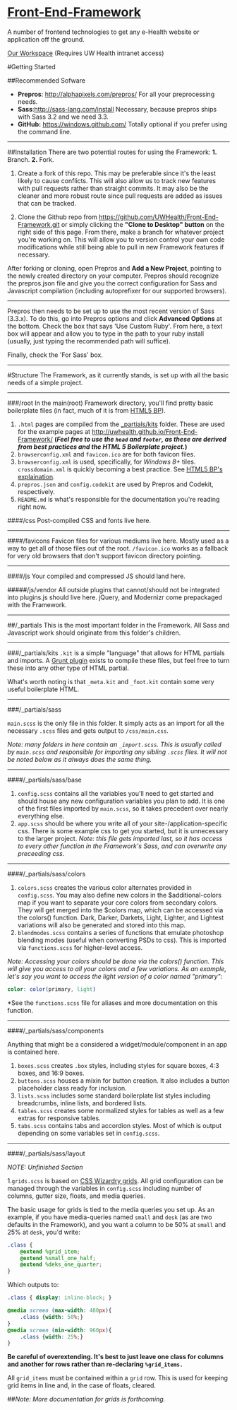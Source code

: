 [Front-End-Framework](http://uwhealth.github.io/Front-End-Framework/)
===================

A number of frontend technologies to get any e-Health website or application off the ground.

[Our Workspace](https://workspaces.uconnect.wisc.edu/display/ehealth/Front+End+Design) (Requires UW Health intranet access)

#Getting Started


##Recommended Sofware
* **Prepros**: http://alphapixels.com/prepros/
For all your preprocessing needs.
* **Sass**:http://sass-lang.com/install
Necessary, because prepros ships with Sass 3.2 and we need 3.3. 
* **GitHub:** https://windows.github.com/
Totally optional if you prefer using the command line.


----------
##Installation
There are two potential routes for using the Framework: **1.** Branch. **2.** Fork.

1. Create a fork of this repo. This may be preferable since it's the least likely to cause conflicts. This will also allow us to track new features with pull requests rather than straight commits. It may also be the cleaner and more robust route since pull requests are added as issues that can be tracked.

2. Clone the Github repo from https://github.com/UWHealth/Front-End-Framework.git or simply clicking the **"Clone to Desktop" button** on the right side of this page. From there, make a branch for whatever project you're working on. This will allow you to version control your own code modifications while still being able to pull in new Framework features if necessary.

After forking or cloning, open Prepros and **Add a New Project**, pointing to the newly created directory on your computer. Prepros should recognize the prepros.json file and give you the correct configuration for Sass and Javascript compilation (including autoprefixer for our supported browsers).

---------
Prepros then needs to be set up to use the most recent version of Sass (3.3.x). To do this, go into Prepros options and click **Advanced Options** at the bottom. Check the box that says 'Use Custom Ruby'. From here, a text box will appear and allow you to type in the path to your ruby install (usually, just typing the recommended path will suffice). 

Finally, check the 'For Sass' box. 

----------
#Structure
The Framework, as it currently stands, is set up with all the basic needs of a simple project.

----------
###/root
In the main(root) Framework directory, you'll find pretty basic boilerplate files (in fact, much of it is from [HTML5 BP](http://html5boilerplate.com/)).

1. ``.html`` pages are compiled from the [_partials/kits](#partials) folder. These are used for the example pages at http://uwhealth.github.io/Front-End-Framework/
**(*Feel free to use the ``head`` and ``footer``, as these are derived from best practices and the HTML 5 Boilerplate project.*)**
2. ``browserconfig.xml`` and ``favicon.ico`` are for both favicon files.
3. ``browserconfig.xml`` is used, specifically, for *Windows 8+* tiles.
``crossdomain.xml`` is quickly becoming a best practice. See [HTML5 BP's explaination](https://github.com/h5bp/html5-boilerplate/blob/master/doc/crossdomain.md).
4. ``prepros.json`` and ``config.codekit`` are used by Prepros and Codekit, respectively.
5. ``README.md`` is what's responsible for the documentation you're reading right now.

####/css
Post-compiled CSS and fonts live here.

----------
####/favicons
Favicon files for various mediums live here. Mostly used as a way to get all of those files out of the root. ``/favicon.ico`` works as a fallback for very old browsers that don't support favicon directory pointing.

----------
####/js
Your compiled and compressed JS should land here.

#####/js/vendor
All outside plugins that cannot/should not be integrated into plugins.js should live here. jQuery, and Modernizr come prepackaged with the Framework.

----------
##/_partials
This is the most important folder in the Framework. All Sass and Javascript work should originate from this folder's children.

----------

###/_partials/kits
``.kit`` is a simple "language" that allows for HTML partials and imports. A [Grunt plugin][1] exists to compile these files, but feel free to turn these into any other type of HTML partial.

What's worth noting is that ``_meta.kit`` and ``_foot.kit`` contain some very useful boilerplate HTML.

----------

###/_partials/sass

``main.scss`` is the only file in this folder. It simply acts as an import for all the necessary ``.scss`` files and gets output to ``/css/main.css``.

*Note: many folders in here contain an ``_import.scss``. This is usually called by ``main.scss`` and responsible for importing any sibling ``.scss`` files. It will not be noted below as it always does the same thing.*

----------
####/_partials/sass/base

1. ``config.scss`` contains all the variables you'll need to get started and should house any new configuration variables you plan to add. It is one of the first files imported by ``main.scss``, so it takes precedent over nearly everything else.
2. ``app.scss`` should be where you write all of your site-/application-specific css. There is some example css to get you started, but it is unnecessary to the larger project.
*Note: this file gets imported last, so it has access to every other function in the Framework's Sass, and can overwrite any preceeding css.*

----------
####/_partials/sass/colors

1. ``colors.scss`` creates the various color alternates provided in ``config.scss``. You may also define new colors in the $additional-colors map if you want to separate your core colors from secondary colors. They will get merged into the $colors map, which can be accessed via the colors() function. Dark, Darker, Darkets, Light, Lighter, and Lightest variations will also be generated and stored into this map.
2. ``blendmodes.scss`` contains a series of functions that emulate photoshop blending modes (useful when converting PSDs to css). This is imported via ``functions.scss`` for higher-level access.

*Note: Accessing your colors should be done via the colors() function. This will give you access to all your colors and a few variations. As an example, let's say you want to access the light version of a color named "primary":*
```scss
color: color(primary, light)
```
*See the ``functions.scss`` file for aliases and more documentation on this function.

----------
####/_partials/sass/components

Anything that might be a considered a widget/module/component in an app is contained here.

1. ``boxes.scss`` creates ``.box`` styles, including styles for square boxes, 4:3 boxes, and 16:9 boxes.
2. ``buttons.scss`` houses a mixin for button creation. It also includes a button placeholder class ready for inclusion.
3. ``lists.scss`` includes some standard boilerplate list styles including breadcrumbs, inline lists, and bordered lists.
4. ``tables.scss`` creates some normalized styles for tables as well as a few extras for responsive tables.
5. ``tabs.scss`` contains tabs and accordion styles. Most of which is output depending on some variables set in ``config.scss``.

----------
####/_partials/sass/layout

*NOTE: Unfinished Section*

1.``grids.scss`` is based on [CSS Wizardry grids][2]. All grid configuration can be managed through the variables in ``config.scss`` including number of columns, gutter size, floats, and media queries.

The basic usage for grids is tied to the media queries you set up.
As an example, if you have media-queries named ``small`` and ``desk`` (as are two defaults in the Framework), and you want a column to be 50% at ``small`` and 25% at ``desk``, you'd write:
```scss
.class {
    @extend %grid_item;
    @extend %small_one_half;
    @extend %deks_one_quarter;
}
```
Which outputs to:
```css
.class { display: inline-block; }

@media screen (max-width: 480px){
    .class {width: 50%;}
}
@media screen (min-width: 960px){
    .class {width: 25%;}
}
```
**Be careful of overextending. It's best to just leave one class for columns and another for rows rather than re-declaring ``%grid_items.``**

All ``grid_items`` must be contained within a ``grid`` row. This is used for keeping grid items in line and, in the case of floats, cleared.

##*Note: More documentation for grids is forthcoming.*


  [1]: https://www.npmjs.org/package/grunt-codekit
  [2]: https://github.com/csswizardry/csswizardry-grids
